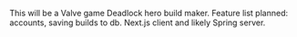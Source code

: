 This will be a Valve game Deadlock hero build maker. Feature list planned: accounts, saving builds to db. Next.js client and likely Spring server.